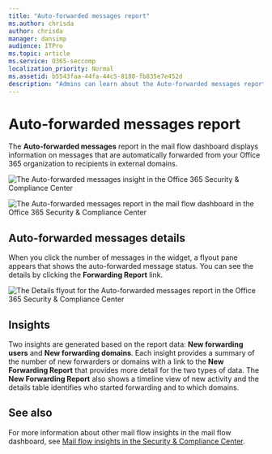 ```yaml
---
title: "Auto-forwarded messages report"
ms.author: chrisda
author: chrisda
manager: dansimp
audience: ITPro
ms.topic: article
ms.service: O365-seccomp
localization_priority: Normal
ms.assetid: b5543faa-44fa-44c5-8180-fb835e7e452d
description: "Admins can learn about the Auto-forwarded messages report in the mail flow dashboard in the Office 365 Security & Compliance Center."
---
```


# Auto-forwarded messages report

The **Auto-forwarded messages** report in the mail flow dashboard displays information on messages that are automatically forwarded from your Office 365 organization to recipients in external domains.

![The Auto-forwarded messages insight in the Office 365 Security & Compliance Center](media/8bc2600b-71c3-4b37-b4d0-9435fe0cfc8d.png)

![The Auto-forwarded messages report in the mail flow dashboard in the Office 365 Security & Compliance Center](media/8bc2600b-71c3-4b37-b4d0-9435fe0cfc8d.png)

## Auto-forwarded messages details

When you click the number of messages in the widget, a flyout pane appears that shows the auto-forwarded message status. You can see the details by clicking the **Forwarding Report** link.

![The Details flyout for the Auto-forwarded messages report in the Office 365 Security & Compliance Center](media/87d0fb1e-d2ef-4901-b17c-ec32d23a539e.png)

## Insights

Two insights are generated based on the report data: **New forwarding users** and **New forwarding domains**. Each insight provides a summary of the number of new forwarders or domains with a link to the **New Forwarding Report** that provides more detail for the two types of data. The **New Forwarding Report** also shows a timeline view of new activity and the details table identifies who started forwarding and to which domains.

## See also

For more information about other mail flow insights in the mail flow dashboard, see [Mail flow insights in the Security & Compliance Center](mail-flow-insights.md).
